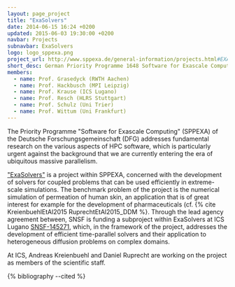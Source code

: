 ```yaml
---
layout: page_project
title: "ExaSolvers"
date: 2014-06-15 16:24 +0200
updated: 2015-06-03 19:30:00 +0200
navbar: Projects
subnavbar: ExaSolvers
logo: logo_sppexa.png
project_url: http://www.sppexa.de/general-information/projects.html#EXASOLVERS
short_desc: German Priority Programme 1648 Software for Exascale Computing
members:
  - name: Prof. Grasedyck (RWTH Aachen)
  - name: Prof. Hackbusch (MPI Leipzig)
  - name: Prof. Krause (ICS Lugano)
  - name: Prof. Resch (HLRS Stuttgart)
  - name: Prof. Schulz (Uni Trier)
  - name: Prof. Wittum (Uni Frankfurt)
---
```


The Priority Programme "Software for Exascale Computing" (SPPEXA) of the Deutsche
Forschungsgemeinschaft (DFG) addresses fundamental research on the various aspects of HPC software,
which is particularly urgent against the background that we are currently entering the era of 
ubiquitous massive parallelism.

["ExaSolvers"](http://www.sppexa.de/general-information/projects.html#EXASOLVERS) is a project
within SPPEXA, concerned with the development of solvers for coupled problems that can be used
efficiently in extreme-scale simulations.
The benchmark problem of the project is the numerical simulation of permeation of human skin, an
application that is of great interest for example for the development of pharmaceuticals (cf.
{% cite KreienbuehlEtAl2015 RuprechtEtAl2015_DDM %}.
Through the lead agency agreement between, SNSF is funding a subproject within ExaSolvers at ICS
Lugano [SNSF-145271](http://p3.snf.ch/project-145271), which, in the framework of the project,
addresses the development of efficient time-parallel solvers and their application to heterogeneous
diffusion problems on complex domains.

At ICS, Andreas Kreienbuehl and Daniel Ruprecht are working on the project as members of the scientific staff.

{% bibliography --cited %}
